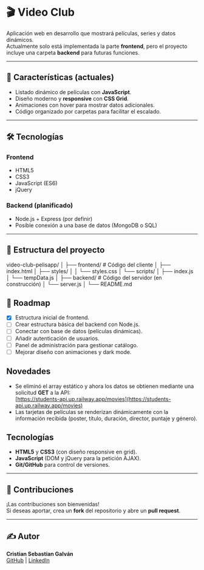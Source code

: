 # 🎬 Video Club

Aplicación web en desarrollo que mostrará películas, series y datos dinámicos.  
Actualmente solo está implementada la parte **frontend**, pero el proyecto incluye una carpeta **backend** para futuras funciones.

---

## 🚀 Características (actuales)
- Listado dinámico de películas con **JavaScript**.
- Diseño moderno y **responsive** con **CSS Grid**.
- Animaciones con hover para mostrar datos adicionales.
- Código organizado por carpetas para facilitar el escalado.

---

## 🛠 Tecnologías
### **Frontend**
- HTML5
- CSS3
- JavaScript (ES6)
- jQuery

### **Backend (planificado)**
- Node.js + Express (por definir)
- Posible conexión a una base de datos (MongoDB o SQL)

---

## 📂 Estructura del proyecto

video-club-pelisapp/
│
├── frontend/ # Código del cliente
│ ├── index.html
│ ├── styles/
│ │ └── styles.css
│ └── scripts/
│ ├── index.js
│ └── tempData.js
│
├── backend/ # Código del servidor (en construcción)
│ └── server.js
│
└── README.md

## 📅 Roadmap
- [x] Estructura inicial de frontend.
- [ ] Crear estructura básica del backend con Node.js.
- [ ] Conectar con base de datos (películas dinámicas).
- [ ] Añadir autenticación de usuarios.
- [ ] Panel de administración para gestionar catálogo.
- [ ] Mejorar diseño con animaciones y dark mode.

## Novedades
- Se eliminó el array estático y ahora los datos se obtienen mediante una solicitud **GET** a la API:  
  [https://students-api.up.railway.app/movies](https://students-api.up.railway.app/movies)
- Las tarjetas de películas se renderizan dinámicamente con la información recibida (poster, título, duración, director, puntaje y género).

## Tecnologías
- **HTML5** y **CSS3** (con diseño responsive en grid).
- **JavaScript** (DOM y jQuery para la petición AJAX).
- **Git/GitHub** para control de versiones.
---

## 🤝 Contribuciones
¡Las contribuciones son bienvenidas!  
Si deseas aportar, crea un **fork** del repositorio y abre un **pull request**.

---

## ✍️ Autor
**Cristian Sebastian Galván**  
[GitHub](https://github.com/CristianG5) | [LinkedIn](https://www.linkedin.com/in/cristian-sebastian-galvan-7766a6136/)


